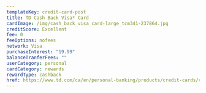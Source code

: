 ```yaml
---
templateKey: credit-card-post
title: TD Cash Back Visa* Card
cardImage: /img/cash_back_visa_card-large_tcm341-237864.jpg
creditScore: Excellent
fee: 0
feeOptions: nofees
network: Visa
purchaseInterest: "19.99"
balanceTranferFees: ""
userCategory: personal
cardCategory: rewards
rewardType: cashback
href: https://www.td.com/ca/en/personal-banking/products/credit-cards/cash-back/cash-back-visa-card/
---
```

